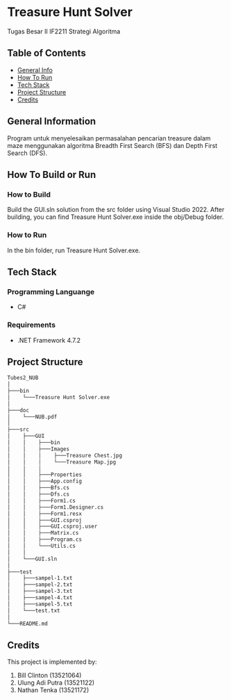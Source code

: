 # Treasure Hunt Solver
Tugas Besar II IF2211 Strategi Algoritma
<br />

## Table of Contents
* [General Info](#general-information)
* [How To Run](#how-to-run)
* [Tech Stack](#tech-stack)
* [Project Structure](#project-structure)
* [Credits](#credits)

## General Information
Program untuk menyelesaikan permasalahan pencarian treasure dalam maze menggunakan algoritma Breadth First Search (BFS) dan Depth First Search (DFS).

## How To Build or Run
### How to Build
Build the GUI.sln solution from the src folder using Visual Studio 2022. After building, you can find Treasure Hunt Solver.exe inside the obj/Debug folder.
### How to Run
In the bin folder, run Treasure Hunt Solver.exe.

## Tech Stack
### Programming Languange
* C#
### Requirements
* .NET Framework 4.7.2

## Project Structure
```bash
Tubes2_NUB
│
├───bin
│    └───Treasure Hunt Solver.exe
│
├───doc
│    └───NUB.pdf
│
├───src
│    ├───GUI
│    │    ├───bin
│    │    ├───Images
│    │    │    ├───Treasure Chest.jpg
│    │    │    └───Treasure Map.jpg
│    │    │
│    │    ├───Properties
│    │    ├───App.config
│    │    ├───Bfs.cs
│    │    ├───Dfs.cs
│    │    ├───Form1.cs
│    │    ├───Form1.Designer.cs
│    │    ├───Form1.resx
│    │    ├───GUI.csproj
│    │    ├───GUI.csproj.user
│    │    ├───Matrix.cs
│    │    ├───Program.cs
│    │    └───Utils.cs
│    │
│    └───GUI.sln
│
├───test
│    ├───sampel-1.txt
│    ├───sampel-2.txt
│    ├───sampel-3.txt
│    ├───sampel-4.txt
│    ├───sampel-5.txt
│    └───test.txt
│ 
└───README.md
```

## Credits
This project is implemented by:
1. Bill Clinton (13521064)
2. Ulung Adi Putra (13521122)
3. Nathan Tenka (13521172)